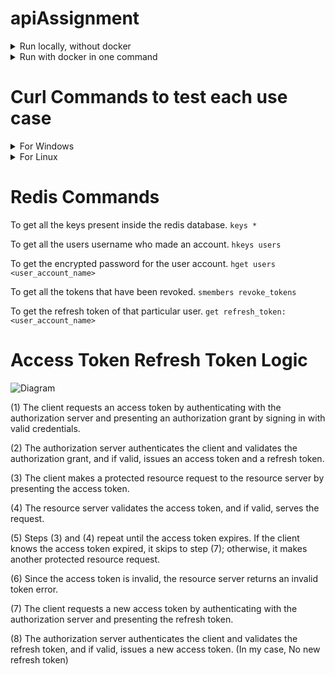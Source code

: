 # apiAssignment

<details>
<summary> Run locally, without docker</summary>

To run locally, without docker-
You can run the main REST API service by using python main.py in the root directory.
To run database you need to install redis locally, so our app can connect to redis database, then you can view the users and the token from redis-cli.
to start redis server, type ```net start redis``` and then in IDE terminal do ```redis-cli```
  
</details>
<details>
<summary> Run with docker in one command </summary>
  
Go in root directory, and Run ```docker-compose up --build``` and your application should be up and running.

(Optional) To access and view database, Run ```docker exec -it <CONTAINER_ID_OF_REDIS> redis-cli```. To get container id, run ```docker ps```
</details>

# Curl Commands to test each use case
<details>
<summary> For Windows </summary>

## Task1 
#### Signup of user:
```
curl --location "http://localhost:8080/signup" --header "Content-Type: application/json" --data-raw "{\"email\": \"soham@gmail.com\", \"password\": \"soham123@\"}"
```

## Task2 
#### Signin of user with non-registered email
```
curl --location "http://localhost:8080/signin" --header "Content-Type: application/json" --data-raw "{\"email\\": \"random@gmail.com\", \"password\": \"soham123@\"}"
```

#### Signin of user with invalid credentials
```
curl --location "http://localhost:8080/signin" --header "Content-Type: application/json" --data-raw "{\"email\\": \"soham@gmail.com\", \"password\": \"soham\"}"
```

#### Signin of user with correct credentials returns access token and refresh token
```
curl --location "http://localhost:8080/signin" --header "Content-Type: application/json" --data-raw "{\"email\": \"soham@gmail.com\", \"password\": \"soham123@\"}"
```

## Task3
#### Mechanism of sending token along with a request from client to service. authorized route can only be accessed with access token and not refresh token. 
```
curl --location "http://localhost:8080/authorized" --header "Authorization: Bearer <ACCESS_TOKEN>"
```

#### Checking for refresh token accessing authorized route.
```
curl --location "http://localhost:8080/authorized" --header "Authorization: Bearer <REFRESH_TOKEN>"
```

#### Checking for token is present or not
```
curl --location "http://localhost:8080/authorized"
```

#### Checking for Expiry, Expiry for access_token is 2 mins and Expiry for refresh_token is 5 mins.
After 2 mins, Send the same above curl command. 
```
curl --location "http://localhost:8080/authorized" --header "Authorization: Bearer <ACCESS_TOKEN>"
```

#### Checking for invalid token, in ACCESS_TOKEN field put any random characters, will give invalid token
```
curl --location "http://localhost:8080/authorized" --header "Authorization: Bearer <ACCESS_TOKEN>"
```

#### Checking for malformed token, If the header, doesnt contain keyword 'Bearer' will return token malformed
```
curl --location "http://localhost:8080/authorized" --header "Authorization: <ACCESS_TOKEN>"
```

## Task4
#### Revocation of token, Also checks for all the tasks in task3
```
curl --location --request POST "http://localhost:8080/revoke_token" --header "Authorization: Bearer <ACCESS_TOKEN>"
```
#### User can't sign in, once token has been revoked, After revoking a token, try this curl command
```
curl --location "http://localhost:8080/authorized" --header "Authorization: Bearer <ACCESS_TOKEN>"
```

## Task5
#### Mechanism to refresh the access_token while refresh_token is still active. gives new access token
```
curl --location "http://localhost:8080/refresh" --header "Content-Type: application/json" --data "{\"refresh_token\":\"<REFRESH_TOKEN>\"}"
```

#### Task3 checks still hold,  you can call the authorized route with new access token
```
curl --location "http://localhost:8080/authorized" --header "Authorization: Bearer <NEW_ACCESS_TOKEN>"
```

</details>
<details>
<summary> For Linux </summary>

## Task1 
#### Signup of user:
```
curl -X POST --location 'http://localhost:8080/signup' --header 'Content-Type: application/json' --data-raw '{"email": "soham@gmail.com", "password": "soham123@"}'
```

## Task2 
#### Signin of user with non-registered email
```
curl -X POST --location 'http://localhost:8080/signin' --header 'Content-Type: application/json' --data-raw '{"email": "hello@gmail.com", "password": "soham123@"}'
```

#### Signin of user with invalid credentials
```
curl -X POST --location 'http://localhost:8080/signin' --header 'Content-Type: application/json' --data-raw '{"email": "soham@gmail.com", "password": "hello@"}'
```

#### Signin of user with correct credentials returns access token and refresh token
```
curl -X POST --location 'http://localhost:8080/signin' --header 'Content-Type: application/json' --data-raw '{"email": "soham@gmail.com", "password": "soham123@"}'
```

## Task3
#### Mechanism of sending token along with a request from client to service. authorized route can only be accessed with access token and not refresh token. 
```
curl --location 'http://localhost:8080/authorized' --header 'Authorization: Bearer <ACCESS_TOKEN>'
```

#### Checking for refresh token accessing authorized route.
```
curl --location 'http://localhost:8080/authorized' --header "Authorization: Bearer <REFRESH_TOKEN>'
```

#### Checking for token is present or not
```
curl --location 'http://localhost:8080/authorized'
```

#### Checking for Expiry, Expiry for access_token is 2 mins and Expiry for refresh_token is 5 mins.
After 2 mins, Send the same above curl command. 
```
curl --location 'http://localhost:8080/authorized' --header 'Authorization: Bearer <ACCESS_TOKEN>'
```

#### Checking for invalid token, in ACCESS_TOKEN field put any random characters, will give invalid token
```
curl --location 'http://localhost:8080/authorized' --header 'Authorization: Bearer <ACCESS_TOKEN>'
```

#### Checking for malformed token, If the header, doesnt contain keyword 'Bearer' will return token malformed
```
curl --location 'http://localhost:8080/authorized' --header 'Authorization: <ACCESS_TOKEN>'
```

## Task4
#### Revocation of token, Also checks for all the tasks in task3
```
curl --location --request POST 'http://localhost:8080/revoke_token' --header 'Authorization: Bearer <ACCESS_TOKEN>'
```
#### User can't sign in, once token has been revoked, After revoking a token, try this curl command
```
curl --location 'http://localhost:8080/authorized' --header 'Authorization: Bearer <ACCESS_TOKEN>'
```

## Task5
#### Mechanism to refresh the access_token while refresh_token is still active. gives new access token
```
curl -X POST --location "http://localhost:8080/refresh" --header "Content-Type: application/json" --data '{"refresh_token":"<REFRESH_TOKEN>"}'
```

#### Task3 checks still hold,  you can call the authorized route with new access token
```
curl --location 'http://localhost:8080/authorized' --header 'Authorization: Bearer <NEW_ACCESS_TOKEN>'
```

</details>

# Redis Commands
To get all the keys present inside the redis database.
```keys * ```

To get all the users username who made an account.
```hkeys users ```

To get the encrypted password for the user account.
```hget users <user_account_name> ```

To get all the tokens that have been revoked.
```smembers revoke_tokens ```

To get the refresh token of that particular user.
```get refresh_token:<user_account_name> ```


# Access Token Refresh Token Logic
![Diagram](https://github.com/user-attachments/assets/d4fd51b1-21b9-404e-9236-ea4da07c776f)

(1)  The client requests an access token by authenticating with the authorization server and presenting an authorization grant by signing in with valid credentials.

(2)  The authorization server authenticates the client and validates the authorization grant, and if valid, issues an access token and a refresh token.
  
(3)  The client makes a protected resource request to the resource server by presenting the access token.
  
(4)  The resource server validates the access token, and if valid, serves the request.
  
(5)  Steps (3) and (4) repeat until the access token expires.  If the client knows the access token expired, it skips to step (7); otherwise, it makes another protected resource request.
  
(6)  Since the access token is invalid, the resource server returns an invalid token error.
  
(7)  The client requests a new access token by authenticating with the authorization server and presenting the refresh token.
  
(8)  The authorization server authenticates the client and validates the refresh token, and if valid, issues a new access token. (In my case, No new refresh token)
